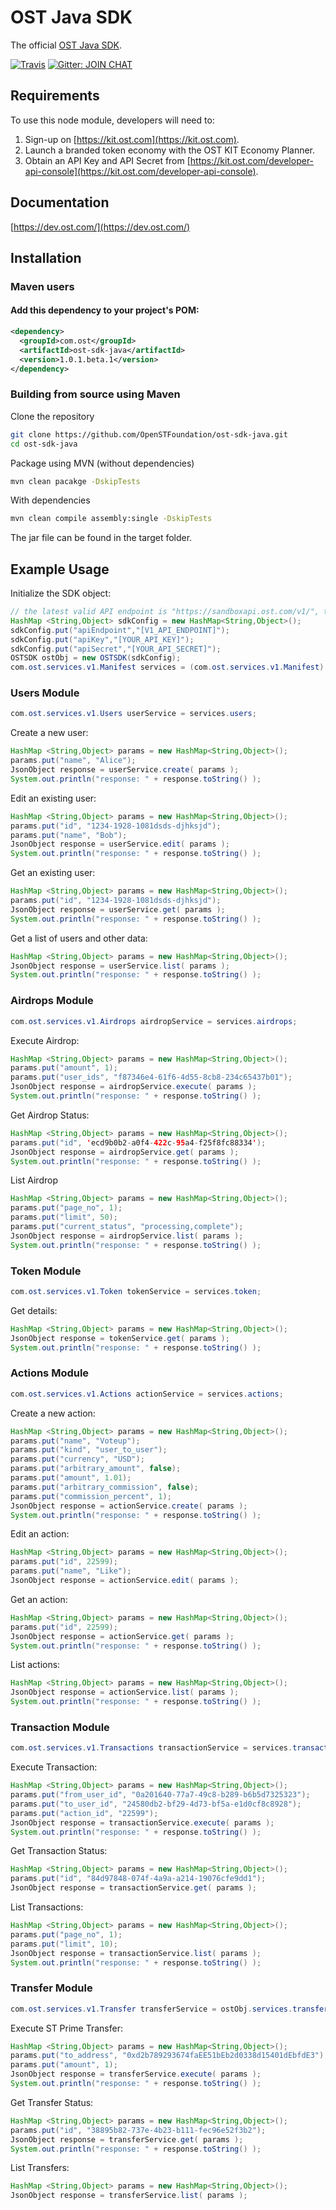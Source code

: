 # OST Java SDK
The official [OST Java SDK](https://dev.ost.com/).


[![Travis](https://travis-ci.org/OpenSTFoundation/ost-sdk-java.svg?branch=master)](https://travis-ci.org/OpenSTFoundation/ost-sdk-java)
[![Gitter: JOIN CHAT](https://img.shields.io/badge/gitter-JOIN%20CHAT-brightgreen.svg)](https://gitter.im/OpenSTFoundation/SimpleToken)

## Requirements

To use this node module, developers will need to:
1. Sign-up on [https://kit.ost.com](https://kit.ost.com).
2. Launch a branded token economy with the OST KIT Economy Planner.
3. Obtain an API Key and API Secret from [https://kit.ost.com/developer-api-console](https://kit.ost.com/developer-api-console).

## Documentation

[https://dev.ost.com/](https://dev.ost.com/)

## Installation

### Maven users
#### Add this dependency to your project's POM:
```xml
<dependency>
  <groupId>com.ost</groupId>
  <artifactId>ost-sdk-java</artifactId>
  <version>1.0.1.beta.1</version>
</dependency>
```

### Building from source using Maven

Clone the repository
```bash
git clone https://github.com/OpenSTFoundation/ost-sdk-java.git
cd ost-sdk-java
```


Package using MVN (without dependencies)
```bash
mvn clean pacakge -DskipTests
```

With dependencies
```bash
mvn clean compile assembly:single -DskipTests
```

The jar file can be found in the target folder.

## Example Usage


Initialize the SDK object:

```java
// the latest valid API endpoint is "https://sandboxapi.ost.com/v1/", this may change in the future
HashMap <String,Object> sdkConfig = new HashMap<String,Object>();
sdkConfig.put("apiEndpoint","[V1_API_ENDPOINT]");
sdkConfig.put("apiKey","[YOUR_API_KEY]");
sdkConfig.put("apiSecret","[YOUR_API_SECRET]");
OSTSDK ostObj = new OSTSDK(sdkConfig);
com.ost.services.v1.Manifest services = (com.ost.services.v1.Manifest) ostObj.services;
```

### Users Module 

```java
com.ost.services.v1.Users userService = services.users;
```

Create a new user:

```java
HashMap <String,Object> params = new HashMap<String,Object>();
params.put("name", "Alice");
JsonObject response = userService.create( params );
System.out.println("response: " + response.toString() );
```

Edit an existing user:

```java
HashMap <String,Object> params = new HashMap<String,Object>();
params.put("id", "1234-1928-1081dsds-djhksjd");
params.put("name", "Bob");
JsonObject response = userService.edit( params );
System.out.println("response: " + response.toString() );
```

Get an existing user:

```java
HashMap <String,Object> params = new HashMap<String,Object>();
params.put("id", "1234-1928-1081dsds-djhksjd");
JsonObject response = userService.get( params );
System.out.println("response: " + response.toString() );
```

Get a list of users and other data:

```java
HashMap <String,Object> params = new HashMap<String,Object>();
JsonObject response = userService.list( params );
System.out.println("response: " + response.toString() );
```

### Airdrops Module 

```java
com.ost.services.v1.Airdrops airdropService = services.airdrops;
```

Execute Airdrop:

```java
HashMap <String,Object> params = new HashMap<String,Object>();
params.put("amount", 1);
params.put("user_ids", "f87346e4-61f6-4d55-8cb8-234c65437b01");
JsonObject response = airdropService.execute( params );
System.out.println("response: " + response.toString() );
```

Get Airdrop Status:

```java
HashMap <String,Object> params = new HashMap<String,Object>();
params.put("id", 'ecd9b0b2-a0f4-422c-95a4-f25f8fc88334');
JsonObject response = airdropService.get( params );
System.out.println("response: " + response.toString() );
```

List Airdrop

```java
HashMap <String,Object> params = new HashMap<String,Object>();
params.put("page_no", 1);
params.put("limit", 50);
params.put("current_status", "processing,complete");
JsonObject response = airdropService.list( params );
System.out.println("response: " + response.toString() );
```


### Token Module 

```java
com.ost.services.v1.Token tokenService = services.token;
```

Get details:

```java
HashMap <String,Object> params = new HashMap<String,Object>();
JsonObject response = tokenService.get( params );
System.out.println("response: " + response.toString() );
```

### Actions Module 


```java
com.ost.services.v1.Actions actionService = services.actions;
```

Create a new action:

```java
HashMap <String,Object> params = new HashMap<String,Object>();
params.put("name", "Voteup");
params.put("kind", "user_to_user");
params.put("currency", "USD");
params.put("arbitrary_amount", false);
params.put("amount", 1.01);
params.put("arbitrary_commission", false);
params.put("commission_percent", 1);
JsonObject response = actionService.create( params );
System.out.println("response: " + response.toString() );
```

Edit an action:

```java
HashMap <String,Object> params = new HashMap<String,Object>();
params.put("id", 22599);
params.put("name", "Like");
JsonObject response = actionService.edit( params );
```

Get an action:

```java
HashMap <String,Object> params = new HashMap<String,Object>();
params.put("id", 22599);
JsonObject response = actionService.get( params );
System.out.println("response: " + response.toString() );
```

List actions:

```java
HashMap <String,Object> params = new HashMap<String,Object>();
JsonObject response = actionService.list( params );
System.out.println("response: " + response.toString() );
```

### Transaction Module 

```java
com.ost.services.v1.Transactions transactionService = services.transactions;
```

Execute Transaction:

```java
HashMap <String,Object> params = new HashMap<String,Object>();
params.put("from_user_id", "0a201640-77a7-49c8-b289-b6b5d7325323");
params.put("to_user_id", "24580db2-bf29-4d73-bf5a-e1d0cf8c8928");
params.put("action_id", "22599");
JsonObject response = transactionService.execute( params );
System.out.println("response: " + response.toString() );
```

Get Transaction Status:

```java
HashMap <String,Object> params = new HashMap<String,Object>();
params.put("id", "84d97848-074f-4a9a-a214-19076cfe9dd1");
JsonObject response = transactionService.get( params );
```

List Transactions:

```java
HashMap <String,Object> params = new HashMap<String,Object>();
params.put("page_no", 1);
params.put("limit", 10);
JsonObject response = transactionService.list( params );
System.out.println("response: " + response.toString() );
```

### Transfer Module 

```java
com.ost.services.v1.Transfer transferService = ostObj.services.transfers;
```

Execute ST Prime Transfer:

```java
HashMap <String,Object> params = new HashMap<String,Object>();
params.put("to_address", "0xd2b789293674faEE51bEb2d0338d15401dEbfdE3");
params.put("amount", 1);
JsonObject response = transferService.execute( params );
System.out.println("response: " + response.toString() );
```

Get Transfer Status:

```java
HashMap <String,Object> params = new HashMap<String,Object>();
params.put("id", "38895b82-737e-4b23-b111-fec96e52f3b2");
JsonObject response = transferService.get( params );
System.out.println("response: " + response.toString() );
```

List Transfers:

```java
HashMap <String,Object> params = new HashMap<String,Object>();
JsonObject response = transferService.list( params );
```

